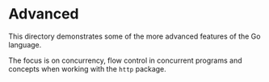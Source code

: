 # Advanced

This directory demonstrates some of the more advanced features of the Go language.

The focus is on concurrency, flow control in concurrent programs and concepts when working with the `http` package.